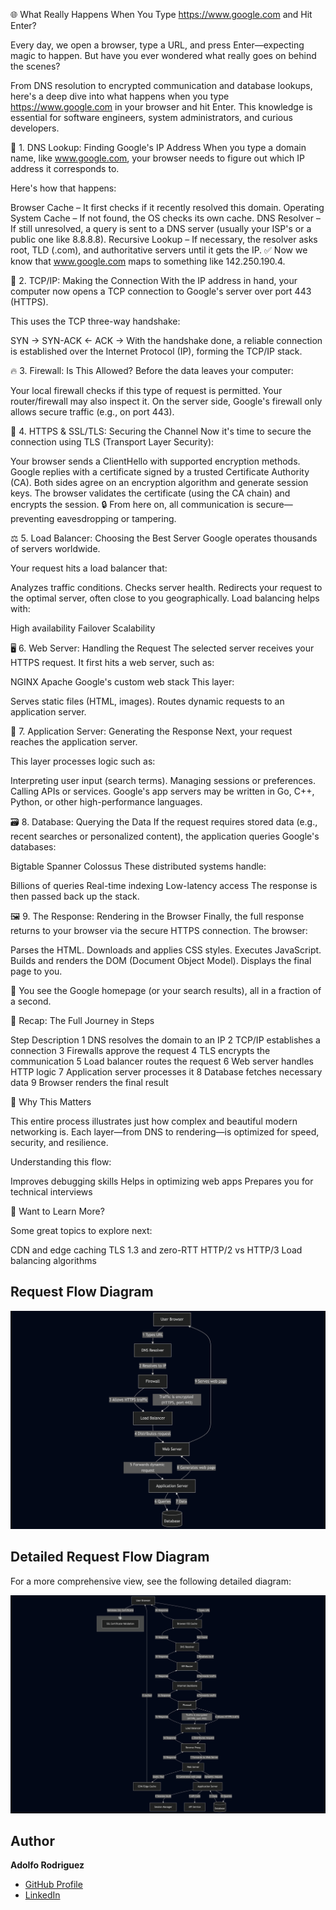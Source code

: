 🌐 What Really Happens When You Type https://www.google.com and Hit Enter?

Every day, we open a browser, type a URL, and press Enter—expecting magic to happen. But have you ever wondered what really goes on behind the scenes?

From DNS resolution to encrypted communication and database lookups, here's a deep dive into what happens when you type https://www.google.com in your browser and hit Enter. This knowledge is essential for software engineers, system administrators, and curious developers.

🧭 1. DNS Lookup: Finding Google's IP Address
When you type a domain name, like www.google.com, your browser needs to figure out which IP address it corresponds to.

Here's how that happens:

Browser Cache – It first checks if it recently resolved this domain.
Operating System Cache – If not found, the OS checks its own cache.
DNS Resolver – If still unresolved, a query is sent to a DNS server (usually your ISP's or a public one like 8.8.8.8).
Recursive Lookup – If necessary, the resolver asks root, TLD (.com), and authoritative servers until it gets the IP.
✅ Now we know that www.google.com maps to something like 142.250.190.4.

🔌 2. TCP/IP: Making the Connection
With the IP address in hand, your computer now opens a TCP connection to Google's server over port 443 (HTTPS).

This uses the TCP three-way handshake:

SYN →
SYN-ACK ←
ACK →
With the handshake done, a reliable connection is established over the Internet Protocol (IP), forming the TCP/IP stack.

🔥 3. Firewall: Is This Allowed?
Before the data leaves your computer:

Your local firewall checks if this type of request is permitted.
Your router/firewall may also inspect it.
On the server side, Google's firewall only allows secure traffic (e.g., on port 443).

🔐 4. HTTPS & SSL/TLS: Securing the Channel
Now it's time to secure the connection using TLS (Transport Layer Security):

Your browser sends a ClientHello with supported encryption methods.
Google replies with a certificate signed by a trusted Certificate Authority (CA).
Both sides agree on an encryption algorithm and generate session keys.
The browser validates the certificate (using the CA chain) and encrypts the session.
🔒 From here on, all communication is secure—preventing eavesdropping or tampering.

⚖️ 5. Load Balancer: Choosing the Best Server
Google operates thousands of servers worldwide.

Your request hits a load balancer that:

Analyzes traffic conditions.
Checks server health.
Redirects your request to the optimal server, often close to you geographically.
Load balancing helps with:

High availability
Failover
Scalability

🖥 6. Web Server: Handling the Request
The selected server receives your HTTPS request. It first hits a web server, such as:

NGINX
Apache
Google's custom web stack
This layer:

Serves static files (HTML, images).
Routes dynamic requests to an application server.

🧠 7. Application Server: Generating the Response
Next, your request reaches the application server.

This layer processes logic such as:

Interpreting user input (search terms).
Managing sessions or preferences.
Calling APIs or services.
Google's app servers may be written in Go, C++, Python, or other high-performance languages.

🗃 8. Database: Querying the Data
If the request requires stored data (e.g., recent searches or personalized content), the application queries Google's databases:

Bigtable
Spanner
Colossus
These distributed systems handle:

Billions of queries
Real-time indexing
Low-latency access
The response is then passed back up the stack.

🖼 9. The Response: Rendering in the Browser
Finally, the full response returns to your browser via the secure HTTPS connection. The browser:

Parses the HTML.
Downloads and applies CSS styles.
Executes JavaScript.
Builds and renders the DOM (Document Object Model).
Displays the final page to you.

🎉 You see the Google homepage (or your search results), all in a fraction of a second.

🧩 Recap: The Full Journey in Steps

Step	Description
1	DNS resolves the domain to an IP
2	TCP/IP establishes a connection
3	Firewalls approve the request
4	TLS encrypts the communication
5	Load balancer routes the request
6	Web server handles HTTP logic
7	Application server processes it
8	Database fetches necessary data
9	Browser renders the final result

🧠 Why This Matters

This entire process illustrates just how complex and beautiful modern networking is. Each layer—from DNS to rendering—is optimized for speed, security, and resilience.

Understanding this flow:

Improves debugging skills
Helps in optimizing web apps
Prepares you for technical interviews

📝 Want to Learn More?

Some great topics to explore next:

CDN and edge caching
TLS 1.3 and zero-RTT
HTTP/2 vs HTTP/3
Load balancing algorithms

## Request Flow Diagram

![Request Flow Diagram](./1-what_happen_when_diagram.png)

## Detailed Request Flow Diagram

For a more comprehensive view, see the following detailed diagram:

![Detailed Request Flow Diagram](./detailed_diagram.png)

## Author

**Adolfo Rodriguez**

- [GitHub Profile](https://github.com/Adolfo2231)
- [LinkedIn](https://www.linkedin.com/in/adolfo-rodriguez-22b178330/)